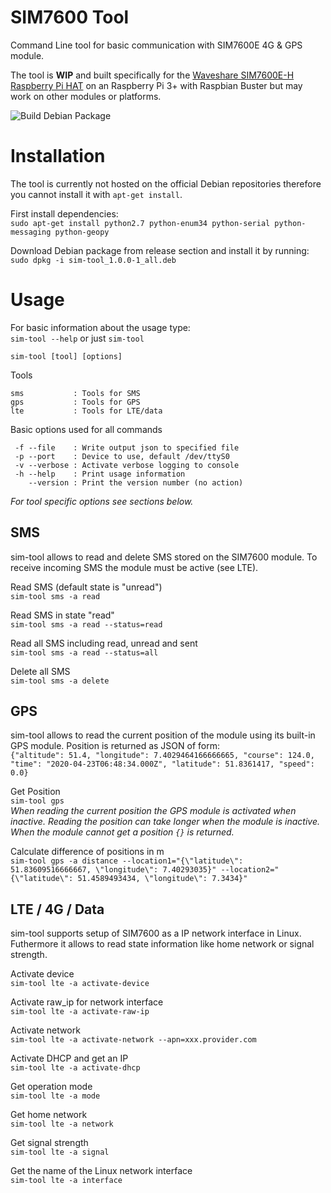 # SIM7600 Tool
Command Line tool for basic communication with SIM7600E 4G &amp; GPS module.

The tool is **WIP** and built specifically for the [Waveshare SIM7600E-H Raspberry Pi HAT](https://www.waveshare.com/wiki/SIM7600E-H_4G_HAT) on an Raspberry Pi 3+ with Raspbian Buster but may work on other modules or platforms.

![Build Debian Package](https://github.com/MrGoro/sim7600-tool/workflows/Build%20Debian%20Package/badge.svg)

# Installation
The tool is currently not hosted on the official Debian repositories therefore you cannot install it with `apt-get install`.

First install dependencies:  
`sudo apt-get install python2.7 python-enum34 python-serial python-messaging python-geopy`  

Download Debian package from release section and install it by running:  
`sudo dpkg -i sim-tool_1.0.0-1_all.deb`

# Usage
For basic information about the usage type:  
`sim-tool --help` or just `sim-tool`

`sim-tool [tool] [options]`  

Tools  
```
sms           : Tools for SMS
gps           : Tools for GPS
lte           : Tools for LTE/data
```

Basic options used for all commands  
```
 -f --file    : Write output json to specified file
 -p --port    : Device to use, default /dev/ttyS0
 -v --verbose : Activate verbose logging to console
 -h --help    : Print usage information
    --version : Print the version number (no action)
```
_For tool specific options see sections below._

## SMS
sim-tool allows to read and delete SMS stored on the SIM7600 module.
To receive incoming SMS the module must be active (see LTE).

Read SMS (default state is "unread")  
`sim-tool sms -a read`

Read SMS in state "read"  
`sim-tool sms -a read --status=read`  

Read all SMS including read, unread and sent  
`sim-tool sms -a read --status=all`  

Delete all SMS  
`sim-tool sms -a delete`  


## GPS
sim-tool allows to read the current position of the module using its built-in GPS module. 
Position is returned as JSON of form:  
`{"altitude": 51.4, "longitude": 7.4029464166666665, "course": 124.0, "time": "2020-04-23T06:48:34.000Z", "latitude": 51.8361417, "speed": 0.0}`  

Get Position  
`sim-tool gps`  
_When reading the current position the GPS module is activated when inactive. 
Reading the position can take longer when the module is inactive.
When the module cannot get a position `{}` is returned._

Calculate difference of positions in m  
`sim-tool gps -a distance --location1="{\"latitude\": 51.83609516666667, \"longitude\": 7.40293035}" --location2="{\"latitude\": 51.4589493434, \"longitude\": 7.3434}"`

## LTE / 4G / Data
sim-tool supports setup of SIM7600 as a IP network interface in Linux. Futhermore it allows to read state information like home network or signal strength.

Activate device  
`sim-tool lte -a activate-device`  

Activate raw_ip for network interface  
`sim-tool lte -a activate-raw-ip`  

Activate network  
`sim-tool lte -a activate-network --apn=xxx.provider.com`  

Activate DHCP and get an IP  
`sim-tool lte -a activate-dhcp`  

Get operation mode  
`sim-tool lte -a mode`  

Get home network  
`sim-tool lte -a network`  

Get signal strength  
`sim-tool lte -a signal`  

Get the name of the Linux network interface  
`sim-tool lte -a interface`  
